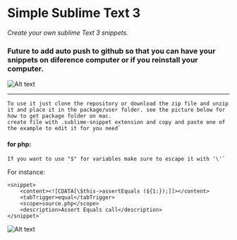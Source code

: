 # Simple Sublime Text 3

*Create your own sublime Text 3 snippets.*  
### Future to add auto push to github so that you can have your snippets on diference computer or if you reinstall your computer.

![Alt text](https://github.com/madeny/snippets/blob/master/assets/cnv.gif?sanitize=true)

---

```
To use it just clone the repository or download the zip file and unzip it and place it in the package/user folder. see the picture below for how to get package folder on mac.
create file with .sublime-snippet extension and copy and paste one of the example to edit it for you need`
```
#### for php:

```
If you want to use "$" for variables make sure to escape it with '\'`
```
For instance:
```
<snippet>
    <content><![CDATA[\$this->assertEquals (${1:});]]></content>
    <tabTrigger>equal</tabTrigger>
    <scope>source.php</scope>
    <description>Assert Equals call</description>
</snippet>`
```
![Alt text](https://github.com/madeny/snippets/blob/master/assets/pk.png?sanitize=true)


